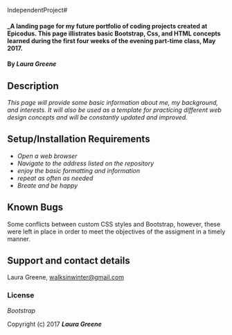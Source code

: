  IndependentProject# 

#### _A landing page for my future portfolio of coding projects created at Epicodus. This page illistrates basic Bootstrap, Css, and HTML concepts learned during the first four weeks of the evening part-time class, May 2017.

#### By _**Laura Greene**_

## Description

_This page will provide some basic information about me, my background, and interests. It will also be used as a template for practicing different web design concepts and will be constantly updated and improved._

## Setup/Installation Requirements

* _Open a web browser_
* _Navigate to the address listed on the repository_
* _enjoy the basic formatting and information_
* _repeat as often as needed_
* _Breate and be happy_


## Known Bugs

Some conflicts between custom CSS styles and Bootstrap, however, these were left in place in order to meet the objectives of the assigment in a timely manner.

## Support and contact details
Laura Greene, walksinwinter@gmail.com


### License

*Bootstrap*

Copyright (c) 2017 **_Laura Greene_**
